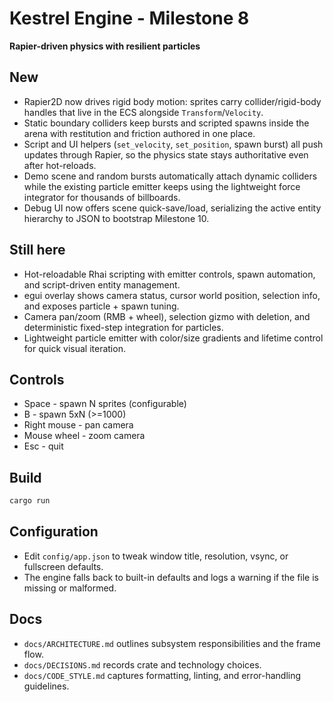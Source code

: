 # Kestrel Engine - Milestone 8

**Rapier-driven physics with resilient particles**

## New
- Rapier2D now drives rigid body motion: sprites carry collider/rigid-body handles that live in the ECS alongside `Transform`/`Velocity`.
- Static boundary colliders keep bursts and scripted spawns inside the arena with restitution and friction authored in one place.
- Script and UI helpers (`set_velocity`, `set_position`, spawn burst) all push updates through Rapier, so the physics state stays authoritative even after hot-reloads.
- Demo scene and random bursts automatically attach dynamic colliders while the existing particle emitter keeps using the lightweight force integrator for thousands of billboards.
- Debug UI now offers scene quick-save/load, serializing the active entity hierarchy to JSON to bootstrap Milestone 10.

## Still here
- Hot-reloadable Rhai scripting with emitter controls, spawn automation, and script-driven entity management.
- egui overlay shows camera status, cursor world position, selection info, and exposes particle + spawn tuning.
- Camera pan/zoom (RMB + wheel), selection gizmo with deletion, and deterministic fixed-step integration for particles.
- Lightweight particle emitter with color/size gradients and lifetime control for quick visual iteration.

## Controls
- Space - spawn N sprites (configurable)
- B - spawn 5xN (>=1000)
- Right mouse - pan camera
- Mouse wheel - zoom camera
- Esc - quit

## Build
```bash
cargo run
```

## Configuration
- Edit `config/app.json` to tweak window title, resolution, vsync, or fullscreen defaults.
- The engine falls back to built-in defaults and logs a warning if the file is missing or malformed.

## Docs
- `docs/ARCHITECTURE.md` outlines subsystem responsibilities and the frame flow.
- `docs/DECISIONS.md` records crate and technology choices.
- `docs/CODE_STYLE.md` captures formatting, linting, and error-handling guidelines.
